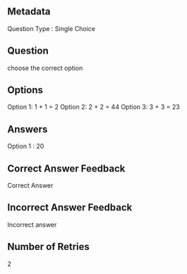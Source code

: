 ## Metadata
Question Type : Single Choice

## Question
choose the correct option

## Options
Option 1: 1 + 1 = 2
Option 2: 2 + 2 = 44
Option 3: 3 + 3 = 23

## Answers
Option 1 : 20

## Correct Answer Feedback
Correct Answer

## Incorrect Answer Feedback
Incorrect answer

## Number of Retries
2

